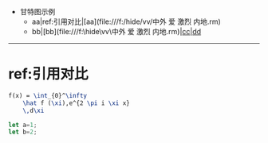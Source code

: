 - 甘特图示例
	- aa|ref:引用对比|[aa](file:///f:/hide/vv/中外 爱 激烈 内地.rm)
	- bb|[bb](file:///f:\hide\vv\中外 爱 激烈 内地.rm)|[cc](file:///f:\download\生化危机3复仇女神沙加重制版@新沙加神话@lan眼泪)|[dd](https://zhidao.baidu.com/question/1579849624711362660.html)
***
# ref:引用对比
```latex
f(x) = \int_{0}^\infty
    \hat f (\xi),e^{2 \pi i \xi x}
    \,d\xi
```

```javascript
let a=1;
let b=2;
```